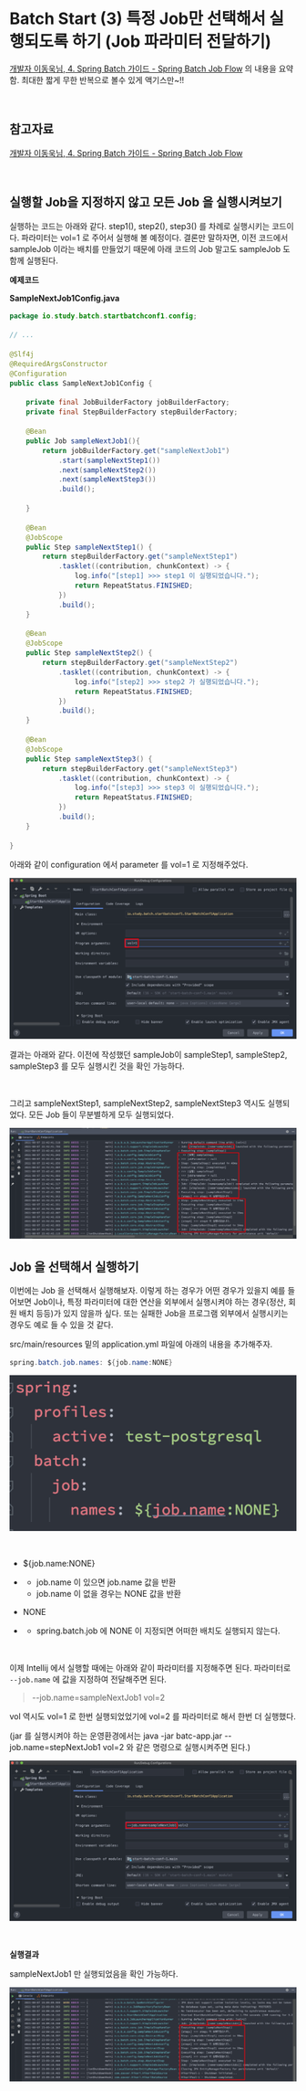 # Batch Start (3) 특정 Job만 선택해서 실행되도록 하기 (Job 파라미터 전달하기)

[개발자 이동욱님, 4. Spring Batch 가이드 - Spring Batch Job Flow](https://jojoldu.tistory.com/326?category=902551) 의 내용을 요약함. 최대한 짧게 무한 반복으로 볼수 있게 액기스만~!!<br>

<br>

## 참고자료

[개발자 이동욱님, 4. Spring Batch 가이드 - Spring Batch Job Flow](https://jojoldu.tistory.com/326?category=902551)<br>

<br>

## 실행할 Job을 지정하지 않고 모든 Job 을 실행시켜보기

실행하는 코드는 아래와 같다. step1(), step2(), step3() 를 차례로 실행시키는 코드이다. 파라미터는 vol=1 로 주어서 실행해 볼 예정이다. 결론만 말하자면, 이전 코드에서 sampleJob 이라는 배치를 만들었기 때문에 아래 코드의 Job 말고도 sampleJob 도 함께 실행된다.<br>

**예제코드**<br>

**SampleNextJob1Config.java**

```java
package io.study.batch.startbatchconf1.config;

// ...

@Slf4j
@RequiredArgsConstructor
@Configuration
public class SampleNextJob1Config {

	private final JobBuilderFactory jobBuilderFactory;
	private final StepBuilderFactory stepBuilderFactory;

	@Bean
	public Job sampleNextJob1(){
		return jobBuilderFactory.get("sampleNextJob1")
			.start(sampleNextStep1())
			.next(sampleNextStep2())
			.next(sampleNextStep3())
			.build();

	}

	@Bean
	@JobScope
	public Step sampleNextStep1() {
		return stepBuilderFactory.get("sampleNextStep1")
			.tasklet((contribution, chunkContext) -> {
				log.info("[step1] >>> step1 이 실행되었습니다.");
				return RepeatStatus.FINISHED;
			})
			.build();
	}

	@Bean
	@JobScope
	public Step sampleNextStep2() {
		return stepBuilderFactory.get("sampleNextStep2")
			.tasklet((contribution, chunkContext) -> {
				log.info("[step2] >>> step2 가 실행되었습니다.");
				return RepeatStatus.FINISHED;
			})
			.build();
	}

	@Bean
	@JobScope
	public Step sampleNextStep3() {
		return stepBuilderFactory.get("sampleNextStep3")
			.tasklet((contribution, chunkContext) -> {
				log.info("[step3] >>> step3 이 실행되었습니다.");
				return RepeatStatus.FINISHED;
			})
			.build();
	}

}
```



아래와 같이 configuration 에서 parameter 를 vol=1 로 지정해주었다.

![이미지](./img/batch-start/3-JOB-NAME-1.png)

결과는 아래와 같다. 이전에 작성했던 sampleJob이 sampleStep1, sampleStep2, sampleStep3 를 모두 실행시킨 것을 확인 가능하다.<br>

<br>

그리고 sampleNextStep1, sampleNextStep2, sampleNextStep3 역시도 실행되었다. 모든 Job 들이 무분별하게 모두 실행되었다.

![이미지](./img/batch-start/3-JOB-NAME-2.png)



## Job 을 선택해서 실행하기

이번에는 Job 을 선택해서 실행해보자. 이렇게 하는 경우가 어떤 경우가 있을지 예를 들어보면  Job이나, 특정 파라미터에 대한 연산을 외부에서 실행시켜야 하는 경우(정산, 회원 배치 등등)가 있지 않을까 싶다. 또는 실패한 Job을 프로그램 외부에서 실행시키는 경우도 예로 들 수 있을 것 같다.<br>

src/main/resources 밑의 application.yml 파일에 아래의 내용을 추가해주자.

```java
spring.batch.job.names: ${job.name:NONE}
```

![이미지](./img/batch-start/3-JOB-NAME-3.png)

<br>

- ${job.name:NONE}

- - job.name 이 있으면 job.name 값을 반환
  - job.name 이 없을 경우는 NONE 값을 반환

- NONE

- - spring.batch.job 에 NONE 이 지정되면 어떠한 배치도 실행되지 않는다.

<br>

이제 Intellij 에서 실행할 때에는 아래와 같이 파라미터를 지정해주면 된다. 파라미터로 `--job.name` 에 값을 지정하여 전달해주면 된다. <br>

> --job.name=sampleNextJob1 vol=2

vol 역시도 vol=1 로 한번 실행되었었기에 vol=2 를 파라미터로 해서 한번 더 실행했다.

(jar 를 실행시켜야 하는 운영환경에서는 java -jar batc-app.jar --job.name=stepNextJob1 vol=2 와 같은 명령으로 실행시켜주면 된다.)<br>

![이미지](./img/batch-start/3-JOB-NAME-4.png)

<br>

**실행결과**<br>

sampleNextJob1 만 실행되었음을 확인 가능하다.

![이미지](./img/batch-start/3-JOB-NAME-5.png)

